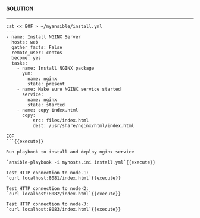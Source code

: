 #### SOLUTION
---

````
cat << EOF > ~/myansible/install.yml
---
- name: Install NGINX Server
  hosts: web
  gather_facts: False
  remote_user: centos
  become: yes
  tasks:
    - name: Install NGINX package
      yum:
        name: nginx
        state: present
    - name: Make sure NGINX service started
      service:
        name: nginx
        state: started
    - name: copy index.html
      copy:
          src: files/index.html
          dest: /usr/share/nginx/html/index.html

EOF
```{{execute}}

Run playbook to install and deploy nginx service

`ansible-playbook -i myhosts.ini install.yml`{{execute}}

Test HTTP connection to node-1:
`curl localhost:8081/index.html`{{execute}}

Test HTTP connection to node-2:
`curl localhost:8082/index.html`{{execute}}

Test HTTP connection to node-3:
`curl localhost:8083/index.html`{{execute}}
